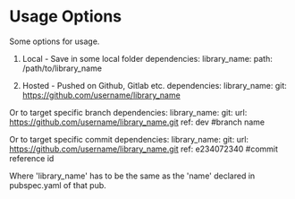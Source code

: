 # Usage Options

Some options for usage.

 1. Local - Save in some local folder
 dependencies:
   library_name:
    path: /path/to/library_name

 2. Hosted - Pushed on Github, Gitlab etc.
 dependencies:
   library_name:
    git: <https://github.com/username/library_name>

 Or to target specific branch
 dependencies:
   library_name:
    git:
     url: <https://github.com/username/library_name.git>
     ref: dev    #branch name

 Or to target specific commit
 dependencies:
   library_name:
    git:
     url: <https://github.com/username/library_name.git>
     ref: e234072340    #commit reference id

 Where 'library_name' has to be the same as the 'name' declared in pubspec.yaml of that pub.
